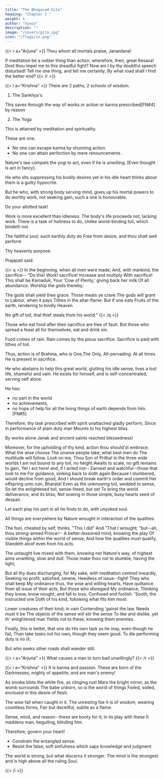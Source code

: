 ```yaml
---
title: "The Bhagavad-Gita"
heading: "Chapter 3 "
weight: 6
author: "Vyasa"
description: ""
image: "/covers/gita.jpg"
icon: "/flags/in.png"
---
```



{{< r a="Arjuna" >}}
Thou whom all mortals praise, Janardana!

If meditation be a nobler thing than action, wherefore, then, great Kesava!
Dost thou impel me to this dreadful fight?
Now am I by thy doubtful speech disturbed!
Tell me one thing, and tell me certainly;
By what road shall I find the better end?
{{< /r >}}


{{< l a="Krishna" >}}
There are 2 paths, 2 schools of wisdom.

1. The Sankhya's

This saves through the way of works or action or karma prescribed[FN#4] by reason

2. The Yoga

This is attained by meditation and spirituality.

These are one.
- No one can escape karma by shunning action.
- No one can attain perfection by mere renouncements .

<!-- Nay, and no jot of time, at any time,
Rests any actionless; his  -->

Nature's law compels the yogi to act, even if he is unwilling. [Even thought is act in fancy]. 

He who sits suppressing his bodily desires <!-- all the instruments of flesh, --> yet in his idle heart thinks about them is a guilty hypocrite. 

But he who, with strong body serving mind, gives up his mortal powers to do worthy work, not seeking gain,  such a one is honourable. 

Do your allotted task!

Work is more excellent than idleness. The body's life proceeds not, lacking work.
There is a task of holiness to do, Unlike world-binding toil, which bindeth not

The faithful soul; such earthly duty do
Free from desire, and thou shalt well perform

Thy heavenly purpose.

Prajapati said:

{{< q >}}
In the beginning, when all men were made,
And, with mankind, the sacrifice-- "Do this!
Work! sacrifice! Increase and multiply
With sacrifice! This shall be Kamaduk,
Your 'Cow of Plenty,' giving back her milk
Of all abundance. Worship the gods thereby;

The gods shall yield thee grace. Those meats ye crave
The gods will grant to Labour, when it pays
Tithes in the altar-flame. But if one eats
Fruits of the earth, rendering to kindly Heaven

No gift of toil, that thief steals from his world."
{{< /q >}}


Those who eat food after their sacrifice are free of fault. But those who spread a feast all for themselves, eat and drink sin.

Food comes of rain. Rain comes by the pious sacrifice. Sacrifice is paid with tithes of toil. 

Thus, action is of Brahma, who is One,The Only, All-pervading. At all times He is present in sacrifice. 

He who abstains to help this great world, glutting his idle sense, lives a lost life, shameful and vain. He exists for himself, and is self-concentrated, serving self alone.

He has:
- no part in the world
- no achievements, <!-- 
Nought wrought or unwrought toucheth him; --> 
- no hope of help for all the living things of earth depends from him.[FN#5] 

Therefore, thy task prescribed with spirit unattached gladly perform,
Since in performance of plain duty man
Mounts to his highest bliss. 

By works alone Janak and ancient saints reached blessedness!

Moreover, for the upholding of thy kind, action thou should'st embrace. What the wise choose
The unwise people take; what best men do The multitude will follow. Look on me,
Thou Son of Pritha! in the three wide worlds
I am not bound to any toil, no height
Awaits to scale, no gift remains to gain,
Yet I act here! and, if I acted not--
Earnest and watchful--those that look to me
For guidance, sinking back to sloth again
Because I slumbered, would decline from good,
And I should break earth's order and commit
Her offspring unto ruin, Bharata!
Even as the unknowing toil, wedded to sense,
So let the enlightened toil, sense-freed, but set
To bring the world deliverance, and its bliss;
Not sowing in those simple, busy hearts seed of despair. 

Let each play his part in all he finds to do, with unyoked soul.

All things are everywhere by Nature wrought in interaction of the qualities.

The fool, cheated by self, thinks, "This I did"
And "That I wrought; "but--ah, thou strong-armed Prince!--
A better-lessoned mind, knowing the play
Of visible things within the world of sense,
And how the qualities must qualify,
Standeth aloof even from his acts. 

The untaught live mixed with them, knowing not Nature's way, of highest aims unwitting, slow and dull.
Those make thou not to stumble, having the light; 

But all thy dues discharging, for My sake, with meditation centred inwardly,
Seeking no profit, satisfied, serene, Heedless of issue--fight! They who shall keep
My ordinance thus, the wise and willing hearts, Have quittance from all issue of their acts;
But those who disregard My ordinance, Thinking they know, know nought, and fall to loss,
Confused and foolish. 'Sooth, the instructed one Doth of his kind, following what fits him most:

Lower creatures of their kind; in vain
Contending 'gainst the law. Needs must it be
The objects of the sense will stir the sense
To like and dislike, yet th' enlightened man
Yields not to these, knowing them enemies.

Finally, this is better, that one do His own task as he may, even though he fail,
Than take tasks not his own, though they seem good.
To die performing duty is no ill;

But who seeks other roads shall wander still.


{{< r a="Arjuna" >}}
What causes a man to turn bad unwillingly? <!-- ; as if one
Pushed him that evil path? -->
{{< /r >}}


{{< l a="Krishna" >}}
It is karma and passion. These are born of the Darknesses, mighty of appetite, and are man's enemy!

As smoke blots the white fire, as clinging rust
Mars the bright mirror, as the womb surrounds
The babe unborn, so is the world of things
Foiled, soiled, enclosed in this desire of flesh.

The wise fall when caught in it. The unresting foe
It is of wisdom, wearing countless forms,
Fair but deceitful, subtle as a flame.

Sense, mind, and reason--these are booty for it; in its play with these
It maddens man, beguiling, blinding him.

Therefore, govern your heart! 
- Constrain the entangled sense. 
- Resist the false, soft sinfulness which saps knowledge and judgment

The world is strong, but what discerns it stronger. The mind is the strongest and is high above all the ruling Soul.

<!-- Wherefore, perceiving Him who reigns supreme,
Put forth full force of Soul in thy own soul!
Fight! vanquish foes and doubts, dear Hero! slay
What haunts thee in fond shapes, and would betray!
 -->
{{< /l >}}